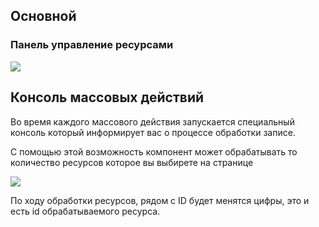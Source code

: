 ## Основной

### Панель управление ресурсами

![](https://file.modx.pro/files/f/b/3/fb329fcddf01f6c37210a2ea462d6a4b.png)

## Консоль массовых действий

Во время каждого массового действия запускается специальный консоль который информирует вас о процессе обработки записе.

С помощью этой возможность компонент может обрабатывать то количество ресурсов которое вы выбирете на странице

![](https://file.modx.pro/files/2/c/7/2c72e09cb959a0c090a8b27752517bdf.png)

По ходу обработки ресурсов, рядом с ID будет менятся цифры, это и есть id обрабатываемого ресурса.

